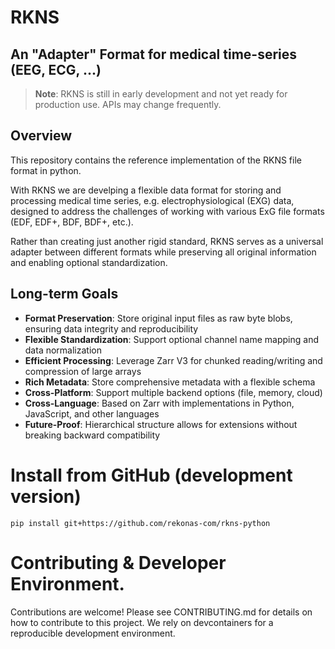 # RKNS
## An "Adapter" Format for medical time-series (EEG, ECG, ...)

> **Note**: RKNS is still in early development and not yet ready for production use. APIs may change frequently.

## Overview

This repository contains the reference implementation of the RKNS file format in python.

With RKNS we are develping a flexible data format for storing and processing medical time series, e.g. electrophysiological (EXG) data, designed to address the challenges of working with various ExG file formats (EDF, EDF+, BDF, BDF+, etc.).

Rather than creating just another rigid standard, RKNS serves as a universal adapter between different formats while preserving all original information and enabling optional standardization.

## Long-term Goals

- **Format Preservation**: Store original input files as raw byte blobs, ensuring data integrity and reproducibility
- **Flexible Standardization**: Support optional channel name mapping and data normalization
- **Efficient Processing**: Leverage Zarr V3 for chunked reading/writing and compression of large arrays
- **Rich Metadata**: Store comprehensive metadata with a flexible schema
- **Cross-Platform**: Support multiple backend options (file, memory, cloud)
- **Cross-Language**: Based on Zarr with implementations in Python, JavaScript, and other languages
- **Future-Proof**: Hierarchical structure allows for extensions without breaking backward compatibility

# Install from GitHub (development version)
```pip install git+https://github.com/rekonas-com/rkns-python```


# Contributing & Developer Environment.
Contributions are welcome! Please see CONTRIBUTING.md for details on how to contribute to this project.
We rely on devcontainers for a reproducible development environment.
